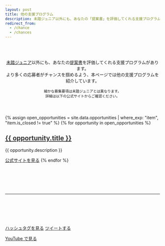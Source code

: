 ```yaml
---
layout: post
title: 他の支援プログラム
description: 未踏ジュニア以外にも、あなたの「提案書」を評価してくれる支援プログラムがあります。より多くの応募者がチャンスを掴めるよう、本ページでは他の支援プログラムを紹介しています。
redirect_from:
  - /chance
  - /chances
---
```


<p style="text-align:center; padding: 50px 0px 40px; font-size: 99%;">
  <a href='/about'>未踏ジュニア</a>以外にも、あなたの<a href='/applications'>提案書</a>を評価してくれる支援プログラムがあります。<br class='ignore-sp'>より多くの応募者がチャンスを掴めるよう、本ページでは他の支援プログラムを紹介しています。<br>
  <br>
  <small>細かな募集要項は未踏ジュニアとは異なります。<br class='ignore-pc'>詳細は以下の公式サイトからご確認ください。</small><br>
</p>

{% assign open_opportunities = site.data.opportunities | where_exp: "item", "item.is_closed != true" %}
{% for opportunity in open_opportunities %}
<h2 id='{{ opportunity.id }}'>
  <a href='#{{ opportunity.id }}' style='color: #333; font-weight: bold;'>{{ opportunity.title }}</a>
</h2>
<p>{{ opportunity.description }}</p>

<a href='{{ opportunity.link }}' class='button'>公式サイトを見る</a>
{% endfor %}

<hr style='margin: 100px auto 100px auto;'>

<div class='flex'>
  <a href='https://twitter.com/hashtag/未踏ジュニア?f=live' class='button'>ハッシュタグを見る</a>
  <a href='https://twitter.com/intent/tweet?hashtags=未踏ジュニア&url=https://jr.mitou.org/opportunities&lang=ja&related=mitoujr' class='button'>ツイートする</a>
</div>

<a href='https://www.youtube.com/playlist?list=PLNObH2jlC6lfUNKMCrBl1UGJU8QKVrbov' class='button'>YouTube で見る</a>
